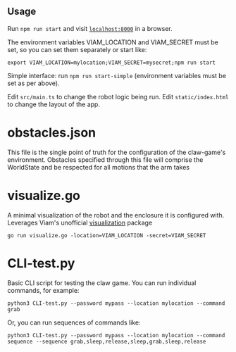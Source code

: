 ## Usage

Run `npm run start` and visit [`localhost:8000`](localhost:8000) in a browser.  

The environment variables VIAM_LOCATION and VIAM_SECRET must be set, so you can set them separately or start like:

`export VIAM_LOCATION=mylocation;VIAM_SECRET=mysecret;npm run start`

Simple interface: run `npm run start-simple` (environment variables must be set as per above).

Edit `src/main.ts` to change the robot logic being run. Edit `static/index.html` to change the layout of the app.

# obstacles.json

This file is the single point of truth for the configuration of the claw-game's environment.  Obstacles specified through this 
file will comprise the WorldState and be respected for all motions that the arm takes

# visualize.go

A minimal visualization of the robot and the enclosure it is configured with.  Leverages Viam's unofficial [visualization](https://github.com/viamrobotics/visualization) package 

`go run visualize.go -location=VIAM_LOCATION -secret=VIAM_SECRET`

# CLI-test.py

Basic CLI script for testing the claw game.  You can run individual commands, for example:

`python3 CLI-test.py --password mypass --location mylocation --command grab`

Or, you can run sequences of commands like:

`python3 CLI-test.py --password mypass --location mylocation --command sequence --sequence grab,sleep,release,sleep,grab,sleep,release`
